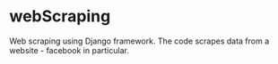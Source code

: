 # webScraping
Web scraping using Django framework. The code scrapes data from a website - facebook in particular. 
